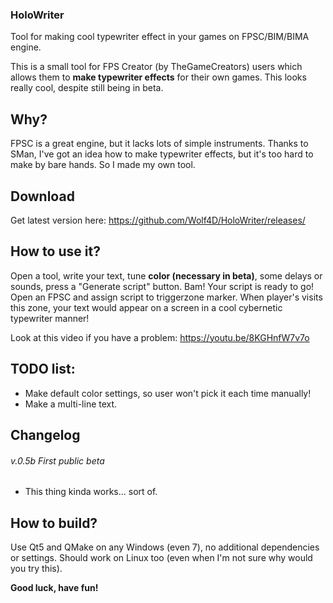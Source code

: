 ###  HoloWriter
Tool for making cool typewriter effect in your games on FPSC/BIM/BIMA engine.

This is a small tool for FPS Creator (by TheGameCreators) users which allows them to **make typewriter effects** for their own games. This looks really cool, despite still being in beta.

## Why?

FPSC is a great engine, but it lacks lots of simple instruments. Thanks to SMan, I've got an idea how to make typewriter effects, but it's too hard to make by bare hands. So I made my own tool.

## Download
Get latest version here: https://github.com/Wolf4D/HoloWriter/releases/

## How to use it?
Open a tool, write your text, tune **color (necessary in beta)**, some delays or sounds, press a "Generate script" button. Bam! Your script is ready to go! Open an FPSC and assign script to triggerzone marker. When player's visits this zone, your text would appear on a screen in a cool cybernetic typewriter manner!

Look at this video if you have a problem: https://youtu.be/8KGHnfW7v7o

## TODO list:
- Make default color settings, so user won't pick it each time manually!
- Make a multi-line text.

## Changelog
###### v.0.5b First public beta
- This thing kinda works... sort of.

## How to build?
Use Qt5 and QMake on any Windows (even 7), no additional dependencies or settings. Should work on Linux too (even when I'm not sure why would you try this). 

**Good luck, have fun!**
